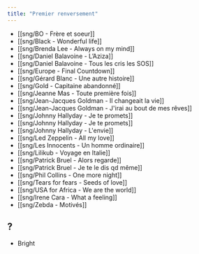 ```yaml
---
title: "Premier renversement"
---
```


- [[sng/BO - Frère et soeur]]
- [[sng/Black - Wonderful life]]
- [[sng/Brenda Lee - Always on my mind]]
- [[sng/Daniel Balavoine - L’Aziza]]
- [[sng/Daniel Balavoine - Tous les cris les SOS]]
- [[sng/Europe - Final Countdown]]
- [[sng/Gérard Blanc - Une autre histoire]]
- [[sng/Gold - Capitaine abandonné]]
- [[sng/Jeanne Mas - Toute première fois]]
- [[sng/Jean-Jacques Goldman - Il changeait la vie]]
- [[sng/Jean-Jacques Goldman - J'irai au bout de mes rêves]]
- [[sng/Johnny Hallyday - Je te promets]]
- [[sng/Johnny Hallyday - Je te promets]]
- [[sng/Johnny Hallyday - L'envie]]
- [[sng/Led Zeppelin - All my love]]
- [[sng/Les Innocents - Un homme ordinaire]]
- [[sng/Lilikub - Voyage en Italie]]
- [[sng/Patrick Bruel - Alors regarde]]
- [[sng/Patrick Bruel - Je te le dis qd même]]
- [[sng/Phil Collins - One more night]]
- [[sng/Tears for fears - Seeds of love]]
- [[sng/USA for Africa - We are the world]]
- [[sng/Irene Cara - What a feeling]]
- [[sng/Zebda - Motivés]]

## ?

- Bright

